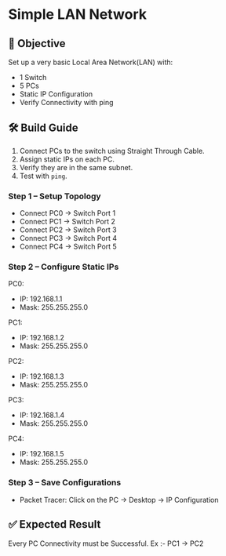 # Simple LAN Network

## 🎯 Objective
Set up a very basic Local Area Network(LAN) with:
- 1 Switch
- 5 PCs
- Static IP Configuration
- Verify Connectivity with ping

## 🛠️ Build Guide
1. Connect PCs to the switch using Straight Through Cable.
2. Assign static IPs on each PC.
3. Verify they are in the same subnet.
4. Test with `ping`.

### Step 1 – Setup Topology
- Connect PC0 → Switch Port 1
- Connect PC1 → Switch Port 2
- Connect PC2 → Switch Port 3
- Connect PC3 → Switch Port 4
- Connect PC4 → Switch Port 5

### Step 2 – Configure Static IPs
PC0:
- IP: 192.168.1.1
- Mask: 255.255.255.0

PC1:
- IP: 192.168.1.2
- Mask: 255.255.255.0

PC2:
- IP: 192.168.1.3
- Mask: 255.255.255.0

PC3:
- IP: 192.168.1.4
- Mask: 255.255.255.0

PC4:
- IP: 192.168.1.5
- Mask: 255.255.255.0
  
### Step 3 – Save Configurations
- Packet Tracer: Click on the PC → Desktop → IP Configuration

## ✅ Expected Result
  Every PC Connectivity must be Successful.
    Ex :- PC1 → PC2
